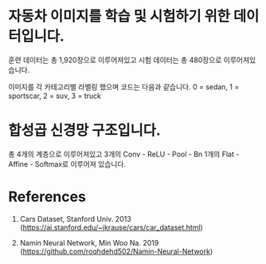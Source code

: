# 자동차 이미지를 학습 및 시험하기 위한 데이터입니다.

훈련 데이터는 총 1,920장으로 이루어져있고
시험 데이터는 총 480장으로 이루어져있습니다.

이미지를 각 카테고리별 라벨링 했으며 코드는 다음과 같습니다.
0 = sedan, 1 = sportscar, 2 = suv, 3 = truck

# 합성곱 신경망 구조입니다.

총 4개의 계층으로 이루어져있고
3개의 Conv - ReLU - Pool - Bn
1개의 Flat - Affine - Softmax로 이루어져 있습니다.

# References
1. Cars Dataset, Stanford Univ. 2013 
(https://ai.stanford.edu/~jkrause/cars/car_dataset.html)

2. Namin Neural Network, Min Woo Na. 2019
(https://github.com/roqhdehd502/Namin-Neural-Network)
